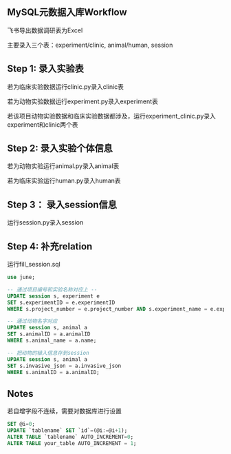 
## MySQL元数据入库Workflow

飞书导出数据调研表为Excel

主要录入三个表：experiment/clinic, animal/human, session

## Step 1: 录入实验表

若为临床实验数据运行clinic.py录入clinic表

若为动物实验数据运行experiment.py录入experiment表

若该项目动物实验数据和临床实验数据都涉及，运行experiment_clinic.py录入experiment和clinic两个表


## Step 2: 录入实验个体信息

若为动物实验运行animal.py录入animal表

若为临床实验运行human.py录入human表

## Step 3： 录入session信息

运行session.py录入session

## Step 4: 补充relation

运行fill_session.sql

```sql
use june;

-- 通过项目编号和实验名称对应上 --
UPDATE session s, experiment e
SET s.experimentID = e.experimentID
WHERE s.project_number = e.project_number AND s.experiment_name = e.experiment_name;

-- 通过动物名字对应
UPDATE session s, animal a
SET s.animalID = a.animalID
WHERE s.animal_name = a.name;

-- 把动物的植入信息存到session
UPDATE session s, animal a
SET s.invasive_json = a.invasive_json
WHERE s.animalID = a.animalID;
```

## Notes

若自增字段不连续，需要对数据库进行设置

```sql
SET @i=0;
UPDATE `tablename` SET `id`=(@i:=@i+1);
ALTER TABLE `tablename` AUTO_INCREMENT=0;
ALTER TABLE your_table AUTO_INCREMENT = 1;

```
